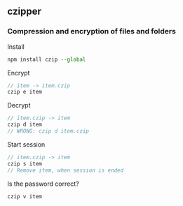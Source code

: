 ## czipper
### Compression and encryption of files and folders

Install
```javascript
npm install czip --global
```

Encrypt
```javascript
// item -> item.czip
czip e item
```

Decrypt
```javascript
// item.czip -> item
czip d item
// WRONG: czip d item.czip
```

Start session
```javascript
// item.czip -> item
czip s item
// Remove item, when session is ended
```

Is the password correct?
```javascript
czip v item
```
